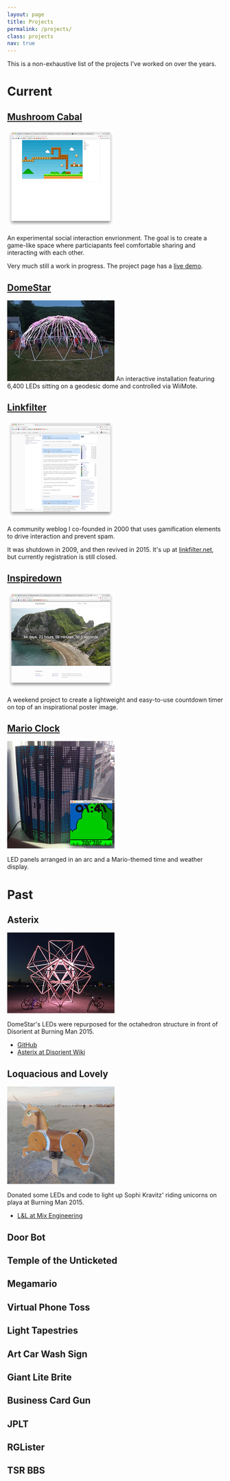 ```yaml
---
layout: page
title: Projects
permalink: /projects/
class: projects
nav: true
---
```


This is a non-exhaustive list of the projects I've worked on over the years. 

# Current

## [Mushroom Cabal](/projects/mushroom-cabal/)

![Mushroom Cabal Screenshot](/projects/mushroom-cabal/screenshot-thumb.png)

An experimental social interaction envrionment.  The goal is to create a game-like space where particiapants
feel comfortable sharing and interacting with each other.

Very much still a work in progress.  The project page has a [live demo](https://potatono.github.io/mushroom-cabal-game/).

<div class="clear"></div>

## [DomeStar](/projects/domestar/)

![DomeStar at Country Club 2016](/projects/domestar/cc2016-01-thumb.jpg) An interactive installation featuring 6,400 LEDs sitting on a geodesic dome and controlled via WiiMote. 

<div class="clear"></div>

## [Linkfilter](/projects/linkfilter/)

![Linkfilter Screenshot](/projects/linkfilter/screenshot-thumb.png) 

A community weblog I co-founded in 2000 that uses gamification elements to drive interaction and prevent spam.

It was shutdown in 2009, and then revived in 2015.  It's up at [linkfilter.net](http://linkfilter.net/), but currently registration is still closed.

<div class="clear"></div>

## [Inspiredown](/projects/inspiredown/)

![Inspiredown Screenshot](/projects/inspiredown/screenshot-thumb.png)

A weekend project to create a lightweight and easy-to-use countdown timer on top of an inspirational poster image.

<div class="clear"></div>

## [Mario Clock](/projects/mario-clock/)

![Mario Clock and Simulator](/projects/mario-clock/merged-thumb.jpg) 

LED panels arranged in an arc and a Mario-themed time and weather display.

<div class="clear"></div>

# Past

## Asterix

![Asterix at BM2015](/projects/asterix/photo-thumb.jpg) 

DomeStar's LEDs were repurposed for the octahedron structure in front of Disorient at Burning Man 2015.

* [GitHub](https://github.com/hackrockcity/D15AsterixTransmitter)
* [Asterix at Disorient Wiki](http://wiki.disorient.info/index.php?title=Geodesic_Temple#Asterix_.28Burning_Man_2015.29)

<div class="clear"></div>

## Loquacious and Lovely

![Unicorn at BM2015](/projects/unicorns/photo-thumb.jpg)

Donated some LEDs and code to light up Sophi Kravitz' riding unicorns on playa at Burning Man 2015.  

* [L&L at Mix Engineering](http://mix-engineering.com/projects/loquacious-and-lovely-mythical-talking-unicorns/)

<div class="clear"></div>

## Door Bot

## Temple of the Unticketed

## Megamario

## Virtual Phone Toss

## Light Tapestries

## Art Car Wash Sign

## Giant Lite Brite

## Business Card Gun

## JPLT

## RGLister

## TSR BBS


